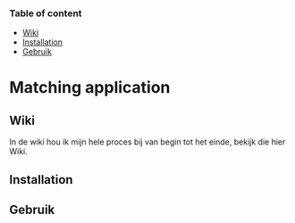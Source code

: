 
### Table of content
- [Wiki](https://github.com/Zaraschriever/project-tech#wiki)
- [Installation](https://github.com/Zaraschriever/project-tech#installation)
- [Gebruik](https://github.com/Zaraschriever/project-tech#gebruik)

# Matching application

## Wiki
In de wiki hou ik mijn hele proces bij van begin tot het einde, bekijk die hier Wiki.

## Installation

## Gebruik
